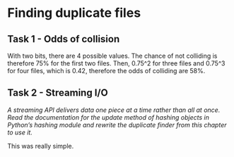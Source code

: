 # Finding duplicate files

## Task 1 - Odds of collision

With two bits, there are 4 possible values. The chance of not colliding is therefore 75% for the first two files. Then, 0.75^2 for three files and 0.75^3 for four files, which is 0.42, therefore the odds of colliding are 58%.

## Task 2 - Streaming I/O

_A streaming API delivers data one piece at a time rather than all at once. Read the documentation for the update method of hashing objects in Python’s hashing module and rewrite the duplicate finder from this chapter to use it._

This was really simple.
